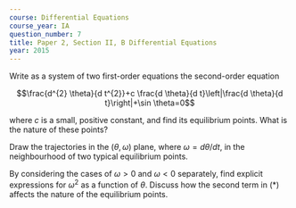 ```yaml
---
course: Differential Equations
course_year: IA
question_number: 7
title: Paper 2, Section II, B Differential Equations
year: 2015
---
```




Write as a system of two first-order equations the second-order equation

$$\frac{d^{2} \theta}{d t^{2}}+c \frac{d \theta}{d t}\left|\frac{d \theta}{d t}\right|+\sin \theta=0$$

where $c$ is a small, positive constant, and find its equilibrium points. What is the nature of these points?

Draw the trajectories in the $(\theta, \omega)$ plane, where $\omega=d \theta / d t$, in the neighbourhood of two typical equilibrium points.

By considering the cases of $\omega>0$ and $\omega<0$ separately, find explicit expressions for $\omega^{2}$ as a function of $\theta$. Discuss how the second term in $(*)$ affects the nature of the equilibrium points.